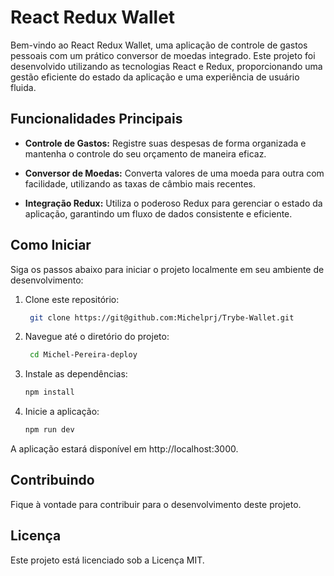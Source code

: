 # React Redux Wallet

Bem-vindo ao React Redux Wallet, uma aplicação de controle de gastos pessoais com um prático conversor de moedas integrado. Este projeto foi desenvolvido utilizando as tecnologias React e Redux, proporcionando uma gestão eficiente do estado da aplicação e uma experiência de usuário fluida.

## Funcionalidades Principais

- **Controle de Gastos:** Registre suas despesas de forma organizada e mantenha o controle do seu orçamento de maneira eficaz.

- **Conversor de Moedas:** Converta valores de uma moeda para outra com facilidade, utilizando as taxas de câmbio mais recentes.

- **Integração Redux:** Utiliza o poderoso Redux para gerenciar o estado da aplicação, garantindo um fluxo de dados consistente e eficiente.

## Como Iniciar

Siga os passos abaixo para iniciar o projeto localmente em seu ambiente de desenvolvimento:

1. Clone este repositório:

   ```bash
    git clone https://git@github.com:Michelprj/Trybe-Wallet.git

2. Navegue até o diretório do projeto:

   ```bash
    cd Michel-Pereira-deploy

3. Instale as dependências:

    ```bash
    npm install

4. Inicie a aplicação:

    ```bash
    npm run dev

A aplicação estará disponível em http://localhost:3000.

## Contribuindo
Fique à vontade para contribuir para o desenvolvimento deste projeto.

## Licença
Este projeto está licenciado sob a Licença MIT.